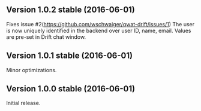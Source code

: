 Version 1.0.2 stable (2016-06-01)
---------------------------------

Fixes issue #2(https://github.com/wschwaiger/qwat-drift/issues/1)
The user is now uniquely identified in the backend over user ID, name, email. Values are pre-set in Drift chat window.

Version 1.0.1 stable (2016-06-01)
---------------------------------

Minor optimizations.

Version 1.0.0 stable (2016-06-01)
---------------------------------

Initial release.
